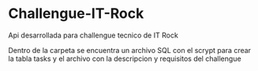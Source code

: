 # Challengue-IT-Rock
Api desarrollada para challengue tecnico de IT Rock

Dentro de la carpeta se encuentra un archivo SQL con el scrypt para crear la tabla tasks
y el archivo con la descripcion y requisitos del challengue